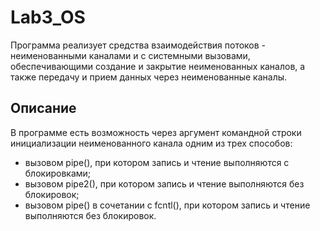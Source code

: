 # Lab3_OS

Программа реализует средства взаимодействия потоков - неименованными каналами  и с системными вызовами, обеспечивающими создание и закрытие неименованных каналов, а также передачу и прием данных через неименованные каналы.

## Описание

В программе есть возможность через аргумент командной строки инициализации неименованного канала одним из трех способов:
- вызовом pipe(), при котором запись и чтение выполняются с блокировками;
- вызовом pipe2(), при котором запись и чтение выполняются без блокировок;
- вызовом pipe() в сочетании с fcntl(), при котором запись и чтение выполняются без блокировок.
